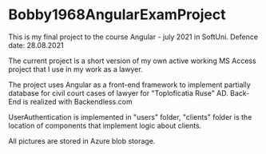 # Bobby1968AngularExamProject

This is my final project to the course Angular - july 2021 in SoftUni.
Defence date: 28.08.2021

The current project is a short version of my own active working MS Access project that I use in my work as a lawyer.

The project uses Angular as a front-end framework to implement partially database for civil court cases of lawyer 
 for "Toploficatia Ruse" AD. Back-End is realized with Backendless.com

UserAuthentication is implemented in "users" folder, "clients" folder is the location of components that implement logic about clients.

All pictures are stored in Azure blob storage.

